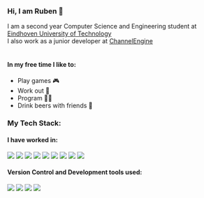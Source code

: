 ### Hi, I am Ruben 👋

I am a second year Computer Science and Engineering student at [Eindhoven University of Technology](https://www.tue.nl/en/) </br>
I also work as a junior developer at [ChannelEngine](https://www.channelengine.com/) </br>
</br>
#### In my free time I like to:
- Play games 🎮
- Work out 🔩
- Program 👨‍💻
- Drink beers with friends 🍻
### My Tech Stack:
#### I have worked in:
<p>
  <img src="https://img.shields.io/badge/HTML-E34F26?logo=HTML5&logoColor=white&style=ShieldStyle"/>
  <img src="https://img.shields.io/badge/CSS-1572B6?logo=CSS3&logoColor=white&style=ShieldStyle"/>
  <img src="https://img.shields.io/badge/JavaScript-F7DF1E?logo=JavaScript&logoColor=black&style=ShieldStyle"/>
  <img src="https://img.shields.io/badge/Java-BB0000?logo=coffeescript&logoColor=white&style=ShieldStyle"/>
  <img src="https://img.shields.io/badge/Python-3776AB?logo=python&logoColor=white&style=ShieldStyle"/>
  <img src="https://img.shields.io/badge/C%23-512BD4?logo=c-sharp&logoColor=white&style=ShieldStyle"/>
  <img src="https://img.shields.io/badge/C++-00599C?logo=c%2B%2B&logoColor=white&style=ShieldStyle"/>
  <img src="https://img.shields.io/badge/Raspberry Pi-A22846?logo=Raspberry+Pi&logoColor=white&style=ShieldStyle"/>
  <img src="https://img.shields.io/badge/Arduino-00878F?logo=Arduino&logoColor=white&style=ShieldStyle"/>
</p>

#### Version Control and Development tools used:
<p>
  <img src="https://img.shields.io/badge/Git-F05032?logo=Git&logoColor=white&style=ShieldStyle"/>
  <img src="https://img.shields.io/badge/GitHub-181717?logo=GitHub&logoColor=white&style=ShieldStyle"/>
  <img src="https://img.shields.io/badge/Visual Studio Code-007ACC?logo=Visual+Studio+Code&logoColor=white&style=ShieldStyle"/>
  <img src="https://img.shields.io/badge/JetBrains Rider-000000?logo=Rider&logoColor=white&style=ShieldStyle"/>
</p>

